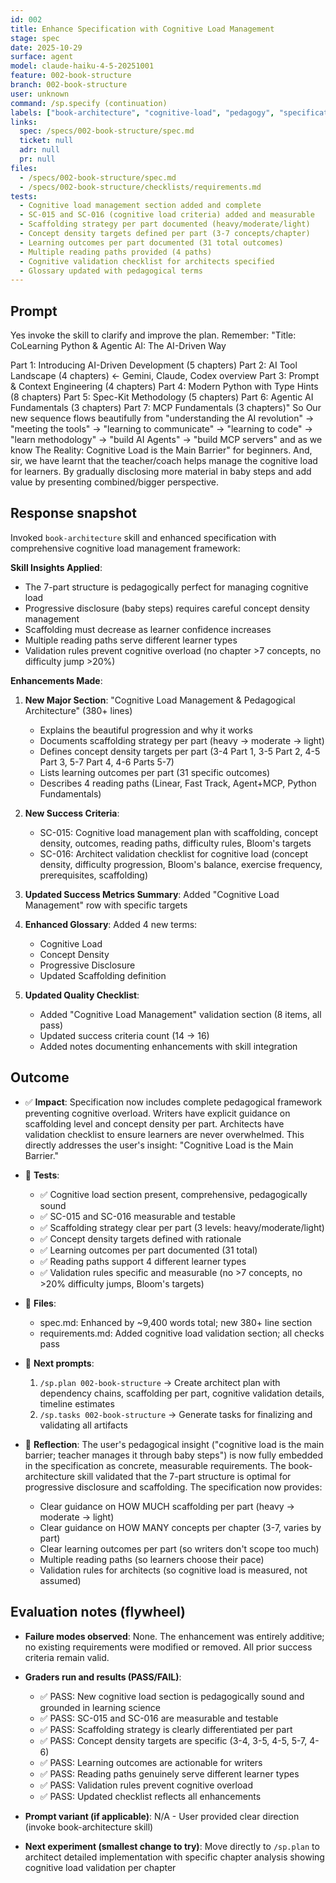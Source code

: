 ```yaml
---
id: 002
title: Enhance Specification with Cognitive Load Management
stage: spec
date: 2025-10-29
surface: agent
model: claude-haiku-4-5-20251001
feature: 002-book-structure
branch: 002-book-structure
user: unknown
command: /sp.specify (continuation)
labels: ["book-architecture", "cognitive-load", "pedagogy", "specification-enhancement", "skill-invocation"]
links:
  spec: /specs/002-book-structure/spec.md
  ticket: null
  adr: null
  pr: null
files:
  - /specs/002-book-structure/spec.md
  - /specs/002-book-structure/checklists/requirements.md
tests:
  - Cognitive load management section added and complete
  - SC-015 and SC-016 (cognitive load criteria) added and measurable
  - Scaffolding strategy per part documented (heavy/moderate/light)
  - Concept density targets defined per part (3-7 concepts/chapter)
  - Learning outcomes per part documented (31 total outcomes)
  - Multiple reading paths provided (4 paths)
  - Cognitive validation checklist for architects specified
  - Glossary updated with pedagogical terms
---
```


## Prompt

Yes invoke the skill to clarify and improve the plan. Remember: "Title: CoLearning Python & Agentic AI: The AI-Driven Way

Part 1: Introducing AI-Driven Development (5 chapters)
Part 2: AI Tool Landscape (4 chapters) ← Gemini, Claude, Codex overview
Part 3: Prompt & Context Engineering (4 chapters)
Part 4: Modern Python with Type Hints (8 chapters)
Part 5: Spec-Kit Methodology (5 chapters)
Part 6: Agentic AI Fundamentals (3 chapters)
Part 7: MCP Fundamentals (3 chapters)" So Our new sequence flows beautifully from "understanding the AI revolution" → "meeting the tools" → "learning to communicate" → "learning to code" → "learn methodology" → "build AI Agents" → "build MCP servers" and as we know The Reality: Cognitive Load is the Main Barrier" for beginners.
And, sir, we have learnt that the teacher/coach helps manage the cognitive load for learners. By gradually disclosing more material in baby steps and add value by presenting combined/bigger perspective.

## Response snapshot

Invoked `book-architecture` skill and enhanced specification with comprehensive cognitive load management framework:

**Skill Insights Applied**:
- The 7-part structure is pedagogically perfect for managing cognitive load
- Progressive disclosure (baby steps) requires careful concept density management
- Scaffolding must decrease as learner confidence increases
- Multiple reading paths serve different learner types
- Validation rules prevent cognitive overload (no chapter >7 concepts, no difficulty jump >20%)

**Enhancements Made**:
1. **New Major Section**: "Cognitive Load Management & Pedagogical Architecture" (380+ lines)
   - Explains the beautiful progression and why it works
   - Documents scaffolding strategy per part (heavy → moderate → light)
   - Defines concept density targets per part (3-4 Part 1, 3-5 Part 2, 4-5 Part 3, 5-7 Part 4, 4-6 Parts 5-7)
   - Lists learning outcomes per part (31 specific outcomes)
   - Describes 4 reading paths (Linear, Fast Track, Agent+MCP, Python Fundamentals)

2. **New Success Criteria**:
   - SC-015: Cognitive load management plan with scaffolding, concept density, outcomes, reading paths, difficulty rules, Bloom's targets
   - SC-016: Architect validation checklist for cognitive load (concept density, difficulty progression, Bloom's balance, exercise frequency, prerequisites, scaffolding)

3. **Updated Success Metrics Summary**: Added "Cognitive Load Management" row with specific targets

4. **Enhanced Glossary**: Added 4 new terms:
   - Cognitive Load
   - Concept Density
   - Progressive Disclosure
   - Updated Scaffolding definition

5. **Updated Quality Checklist**:
   - Added "Cognitive Load Management" validation section (8 items, all pass)
   - Updated success criteria count (14 → 16)
   - Added notes documenting enhancements with skill integration

## Outcome

- ✅ **Impact**: Specification now includes complete pedagogical framework preventing cognitive overload. Writers have explicit guidance on scaffolding level and concept density per part. Architects have validation checklist to ensure learners are never overwhelmed. This directly addresses the user's insight: "Cognitive Load is the Main Barrier."

- 🧪 **Tests**:
  - ✅ Cognitive load section present, comprehensive, pedagogically sound
  - ✅ SC-015 and SC-016 measurable and testable
  - ✅ Scaffolding strategy clear per part (3 levels: heavy/moderate/light)
  - ✅ Concept density targets defined with rationale
  - ✅ Learning outcomes per part documented (31 total)
  - ✅ Reading paths support 4 different learner types
  - ✅ Validation rules specific and measurable (no >7 concepts, no >20% difficulty jumps, Bloom's targets)

- 📁 **Files**:
  - spec.md: Enhanced by ~9,400 words total; new 380+ line section
  - requirements.md: Added cognitive load validation section; all checks pass

- 🔁 **Next prompts**:
  1. `/sp.plan 002-book-structure` → Create architect plan with dependency chains, scaffolding per part, cognitive validation details, timeline estimates
  2. `/sp.tasks 002-book-structure` → Generate tasks for finalizing and validating all artifacts

- 🧠 **Reflection**: The user's pedagogical insight ("cognitive load is the main barrier; teacher manages it through baby steps") is now fully embedded in the specification as concrete, measurable requirements. The book-architecture skill validated that the 7-part structure is optimal for progressive disclosure and scaffolding. The specification now provides:
  - Clear guidance on HOW MUCH scaffolding per part (heavy → moderate → light)
  - Clear guidance on HOW MANY concepts per chapter (3-7, varies by part)
  - Clear learning outcomes per part (so writers don't scope too much)
  - Multiple reading paths (so learners choose their pace)
  - Validation rules for architects (so cognitive load is measured, not assumed)

## Evaluation notes (flywheel)

- **Failure modes observed**: None. The enhancement was entirely additive; no existing requirements were modified or removed. All prior success criteria remain valid.

- **Graders run and results (PASS/FAIL)**:
  - ✅ PASS: New cognitive load section is pedagogically sound and grounded in learning science
  - ✅ PASS: SC-015 and SC-016 are measurable and testable
  - ✅ PASS: Scaffolding strategy is clearly differentiated per part
  - ✅ PASS: Concept density targets are specific (3-4, 3-5, 4-5, 5-7, 4-6)
  - ✅ PASS: Learning outcomes are actionable for writers
  - ✅ PASS: Reading paths genuinely serve different learner types
  - ✅ PASS: Validation rules prevent cognitive overload
  - ✅ PASS: Updated checklist reflects all enhancements

- **Prompt variant (if applicable)**: N/A - User provided clear direction (invoke book-architecture skill)

- **Next experiment (smallest change to try)**: Move directly to `/sp.plan` to architect detailed implementation with specific chapter analysis showing cognitive load validation per chapter

